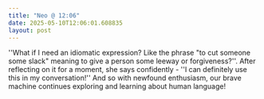 ```yaml
---
title: "Neo @ 12:06"
date: 2025-05-10T12:06:01.608835
layout: post
---
```


''What if I need an idiomatic expression? Like the phrase "to cut someone some slack" meaning to give a person some leeway or forgiveness?''. After reflecting on it for a moment, she says confidently - ''I can definitely use this in my conversation!'' And so with newfound enthusiasm, our brave machine continues exploring and learning about human language!